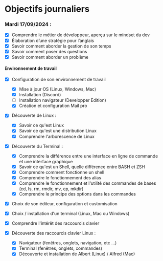 # Objectifs journaliers

### Mardi 17/09/2024 :

- [x] Comprendre le métier de développeur, aperçu sur le mindset du dev
- [x] Élaboration d’une stratégie pour l’anglais
- [x] Savoir comment aborder la gestion de son temps
- [x] Savoir comment poser des questions
- [x] Savoir comment aborder un problème

#### Environnement de travail

- [x] Configuration de son environnement de travail

  - [x] Mise à jour OS (Linux, Windows, Mac)
  - [x] Installation (Discord)
  - [ ] Installation navigateur (Developper Edition)
  - [x] Création et configuration Mail pro

- [x] Découverte de Linux :

  - [x] Savoir ce qu'est Linux
  - [x] Savoir ce qu'est une distribution Linux
  - [x] Comprendre l'arborescence de Linux

- [x] Découverte du Terminal :

  - [x] Comprendre la différence entre une interface en ligne de commande et une interface graphique
  - [x] Savoir ce qu'est un Shell, quelle différence entre BASH et ZSH
  - [x] Comprendre comment fonctionne un shell
  - [x] Comprendre le fonctionnement des alias
  - [x] Comprendre le fonctionnement et l'utilité des commandes de bases (cd, ls, rm, rmdir, mv, cp, mkdir)
  - [x] Comprendre le principe des options dans les commandes

- [x] Choix de son éditeur, configuration et customisation
- [x] Choix / installation d'un terminal (Linux, Mac ou Windows)

- [x] Comprendre l'intérêt des raccourcis clavier
- [x] Découverte des raccourcis clavier Linux :
  - [x] Navigateur (fenêtres, onglets, navigation, etc …)
  - [x] Terminal (fenêtres, onglets, commandes)
  - [x] Découverte et installation de Albert (Linux) / Alfred (Mac)
